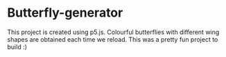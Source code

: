 # Butterfly-generator

This project is created using p5.js.
Colourful butterflies with different wing shapes are obtained each time we reload.
This was a pretty fun project to build :)
